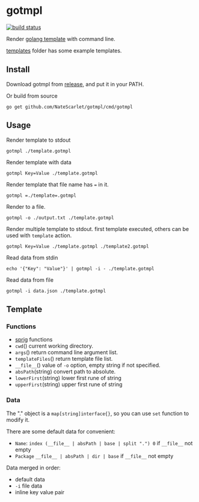 # gotmpl

[![build status](https://github.com/NateScarlet/gotmpl/workflows/go/badge.svg)](https://github.com/NateScarlet/gotmpl/actions)

Render [golang template](https://pkg.go.dev/text/template/) with command line.

[templates](./templates) folder has some example templates.

## Install

Download gotmpl from [release](https://github.com/NateScarlet/gotmpl/releases),
and put it in your PATH.

Or build from source

```shell
go get github.com/NateScarlet/gotmpl/cmd/gotmpl
```

## Usage

Render template to stdout

```shell
gotmpl ./template.gotmpl
```

Render template with data

```shell
gotmpl Key=Value ./template.gotmpl
```

Render template that file name has `=` in it.

```shell
gotmpl =./template=.gotmpl
```

Render to a file.

```shell
gotmpl -o ./output.txt ./template.gotmpl
```

Render multiple template to stdout.
first template executed, others can be used with `template` action.

```shell
gotmpl Key=Value ./template.gotmpl ./template2.gotmpl
```

Read data from stdin

```shell
echo '{"Key": "Value"}' | gotmpl -i - ./template.gotmpl
```

Read data from file

```shell
gotmpl -i data.json ./template.gotmpl
```

## Template

### Functions

- [sprig](https://masterminds.github.io/sprig/) functions
- `cwd`() current working directory.
- `args`() return command line argument list.
- `templateFiles`() return template file list.
- `__file__`() value of `-o` option, empty string if not specified.
- `absPath`(string) convert path to absolute.
- `lowerFirst`(string) lower first rune of string
- `upperFirst`(string) upper first rune of string

### Data

The "." object is a `map[string]interface{}`, so you can use `set` function to modify it.

There are some default data for convenient:

- `Name`: `index (__file__ | absPath | base | split ".") 0` if `__file__` not empty
- `Package` `__file__ | absPath | dir | base` if `__file__` not empty

Data merged in order:

- default data
- `-i` file data
- inline key value pair
